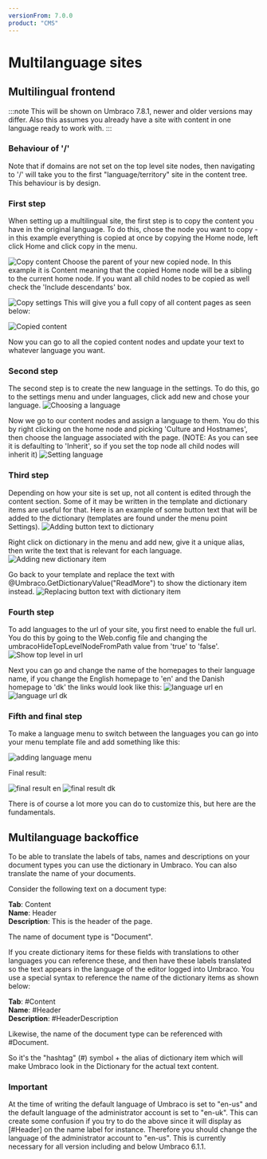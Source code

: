 ```yaml
---
versionFrom: 7.0.0
product: "CMS"
---
```


# Multilanguage sites

## Multilingual frontend

:::note
This will be shown on Umbraco 7.8.1, newer and older versions may differ. Also this assumes you already have a site with content in one language ready to work with.
:::

### Behaviour of '/'
Note that if domains are not set on the top level site nodes, then navigating to '/' will take you to the first "language/territory" site in the content tree. This behaviour is by design.

### First step
When setting up a multilingual site, the first step is to copy the content you have in the original language. To do this, chose the node you want to copy - in this example everything is copied at once by copying the Home node, left click Home and click copy in the menu.

![Copy content](images/1.png)
Choose the parent of your new copied node. In this example it is Content meaning that the copied Home node will be a sibling to the current home node. If you want all child nodes to be copied as well check the 'Include descendants' box.

![Copy settings](images/2.png)
This will give you a full copy of all content pages as seen below:

![Copied content](images/3.png)

Now you can go to all the copied content nodes and update your text to whatever language you want.

### Second step
The second step is to create the new language in the settings. To do this, go to the settings menu and under languages, click add new and chose your language.
![Choosing a language](images/4.png)

Now we go to our content nodes and assign a language to them. You do this by right clicking on the home node and picking 'Culture and Hostnames', then choose the language associated with the page. (NOTE: As you can see it is defaulting to 'Inherit', so if you set the top node all child nodes will inherit it)
![Setting language](images/5.png)

### Third step
Depending on how your site is set up, not all content is edited through the content section. Some of it may be written in the template and dictionary items are useful for that. Here is an example of some button text that will be added to the dictionary (templates are found under the menu point Settings).
![Adding button text to dictionary](images/6.png)

Right click on dictionary in the menu and add new, give it a unique alias, then write the text that is relevant for each language.
![Adding new dictionary item](images/7.png)

Go back to your template and replace the text with @Umbraco.GetDictionaryValue("ReadMore") to show the dictionary item instead.
![Replacing button text with dictionary item](images/8.png)

### Fourth step
To add languages to the url of your site, you first need to enable the full url. You do this by going to the Web.config file and changing the umbracoHideTopLevelNodeFromPath value from 'true' to 'false'.
![Show top level in url](images/9.png)

Next you can go and change the name of the homepages to their language name, if you change the English homepage to 'en' and the Danish homepage to 'dk' the links would look like this:
![language url en](images/10.png)
![language url dk](images/11.png)

### Fifth and final step
To make a language menu to switch between the languages you can go into your menu template file and add something like this:

![adding language menu](images/12.png)

Final result:

![final result en](images/13.png)
![final result dk](images/14.png)

There is of course a lot more you can do to customize this, but here are the fundamentals.


## Multilanguage backoffice
To be able to translate the labels of tabs, names and descriptions on your document types you can use the dictionary in Umbraco. You can also translate the name of your documents.

Consider the following text on a document type:

**Tab**: Content<br/>
**Name**: Header<br/>
**Description**: This is the header of the page.

The name of document type is "Document".

If you create dictionary items for these fields with translations to other languages you can reference these, and then have these labels translated so the text appears in the language of the editor logged into Umbraco.
You use a special syntax to reference the name of the dictionary items as shown below:

**Tab**: #Content<br/>
**Name**: #Header<br/>
**Description**: #HeaderDescription

Likewise, the name of the document type can be referenced with #Document.

So it's the "hashtag" (#) symbol + the alias of dictionary item which will make Umbraco look in the Dictionary for the actual text content.

### Important
At the time of writing the default language of Umbraco is set to "en-us" and the default language of the administrator account is set to "en-uk". This can create some confusion if you try to do the above since it will display as [#Header] on the name label for instance. Therefore you should change the language of the administrator account to "en-us".
This is currently necessary for all version including and below Umbraco 6.1.1.
